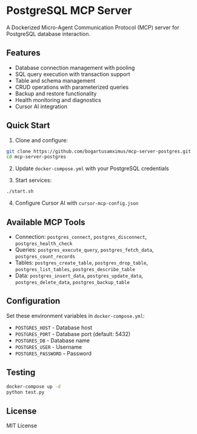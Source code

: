 # PostgreSQL MCP Server

A Dockerized Micro-Agent Communication Protocol (MCP) server for PostgreSQL database interaction.

## Features

- Database connection management with pooling
- SQL query execution with transaction support
- Table and schema management
- CRUD operations with parameterized queries
- Backup and restore functionality
- Health monitoring and diagnostics
- Cursor AI integration

## Quick Start

1. Clone and configure:
```bash
git clone https://github.com/bogartusamximus/mcp-server-postgres.git
cd mcp-server-postgres
```

2. Update `docker-compose.yml` with your PostgreSQL credentials

3. Start services:
```bash
./start.sh
```

4. Configure Cursor AI with `cursor-mcp-config.json`

## Available MCP Tools

- Connection: `postgres_connect`, `postgres_disconnect`, `postgres_health_check`
- Queries: `postgres_execute_query`, `postgres_fetch_data`, `postgres_count_records`
- Tables: `postgres_create_table`, `postgres_drop_table`, `postgres_list_tables`, `postgres_describe_table`
- Data: `postgres_insert_data`, `postgres_update_data`, `postgres_delete_data`, `postgres_backup_table`

## Configuration

Set these environment variables in `docker-compose.yml`:
- `POSTGRES_HOST` - Database host
- `POSTGRES_PORT` - Database port (default: 5432)
- `POSTGRES_DB` - Database name
- `POSTGRES_USER` - Username
- `POSTGRES_PASSWORD` - Password

## Testing

```bash
docker-compose up -d
python test.py
```

## License

MIT License